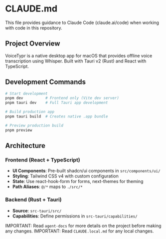 # CLAUDE.md

This file provides guidance to Claude Code (claude.ai/code) when working with code in this repository.

## Project Overview

VoiceTypr is a native desktop app for macOS that provides offline voice transcription using Whisper. Built with Tauri v2 (Rust) and React with TypeScript.

## Development Commands

```bash
# Start development
pnpm dev          # Frontend only (Vite dev server)
pnpm tauri dev    # Full Tauri app development

# Build production app
pnpm tauri build  # Creates native .app bundle

# Preview production build
pnpm preview
```

## Architecture

### Frontend (React + TypeScript)
- **UI Components**: Pre-built shadcn/ui components in `src/components/ui/`
- **Styling**: Tailwind CSS v4 with custom configuration
- **State**: Use react-hook-form for forms, next-themes for theming
- **Path Aliases**: `@/*` maps to `./src/*`

### Backend (Rust + Tauri)
- **Source**: `src-tauri/src/`
- **Capabilities**: Define permissions in `src-tauri/capabilities/`

IMPORTANT: Read `agent-docs` for more details on the project before making any changes.
IMPORTANT: Read `CLAUDE.local.md` for any local changes.